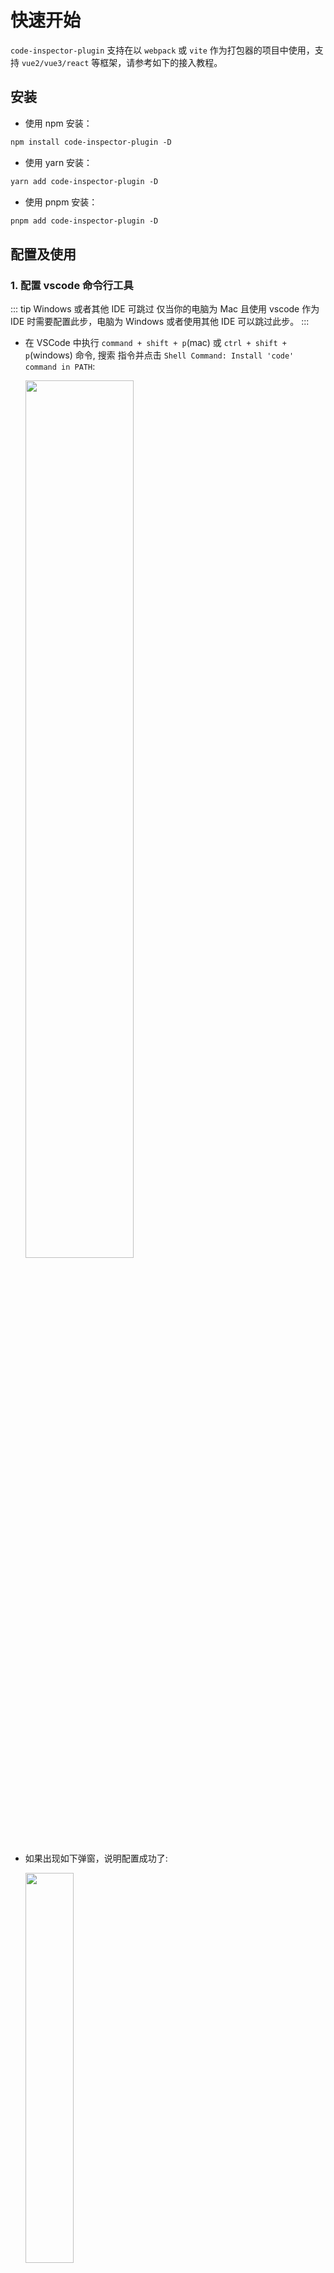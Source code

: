 # 快速开始

`code-inspector-plugin` 支持在以 `webpack` 或 `vite` 作为打包器的项目中使用，支持 `vue2/vue3/react` 等框架，请参考如下的接入教程。

## 安装

- 使用 npm 安装：

```perl
npm install code-inspector-plugin -D
```

- 使用 yarn 安装：

```perl
yarn add code-inspector-plugin -D
```

- 使用 pnpm 安装：

```perl
pnpm add code-inspector-plugin -D
```

## 配置及使用

### 1. 配置 vscode 命令行工具

::: tip Windows 或者其他 IDE 可跳过
仅当你的电脑为 Mac 且使用 vscode 作为 IDE 时需要配置此步，电脑为 Windows 或者使用其他 IDE 可以跳过此步。
:::

- 在 VSCode 中执行 `command + shift + p`(mac) 或 `ctrl + shift + p`(windows) 命令, 搜索 指令并点击 `Shell Command: Install 'code' command in PATH`:

  <img src="https://s3.bmp.ovh/imgs/2021/08/a99ec7b8e93f55fd.png" width="60%" />

- 如果出现如下弹窗，说明配置成功了:

  <img src="https://s3.bmp.ovh/imgs/2021/08/c3d00a8efbb20feb.png" width="40%" />

### 2. 配置 webpack 或者 vite

在 webpack 中使用：

```js
// webpack.config.js
const { CodeInspectorPlugin } = require('code-inspector-plugin');

module.exports = () => ({
  plugins: [
    CodeInspectorPlugin({
      bundler: 'webpack',
    }),
  ],
});
```

在 vite 中使用：

```js
// vite.config.js
import { defineConfig } from 'vite';
import { CodeInspectorPlugin } from 'code-inspector-plugin';

// https://vitejs.dev/config/
export default defineConfig({
  plugins: [
    CodeInspectorPlugin({
      bundler: 'vite',
    }),
  ],
});
```
